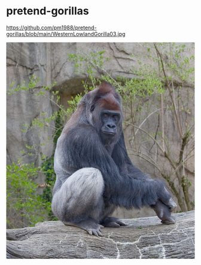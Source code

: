 # pretend-gorillas

https://github.com/pm1988/pretend-gorillas/blob/main/WesternLowlandGorilla03.jpg

![](https://github.com/pm1988/pretend-gorillas/blob/main/WesternLowlandGorilla03.jpg)
